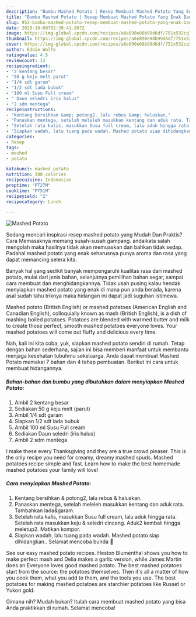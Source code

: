 ```yaml
---
description: "Bumbu Mashed Potato | Resep Membuat Mashed Potato Yang Enak Banget"
title: "Bumbu Mashed Potato | Resep Membuat Mashed Potato Yang Enak Banget"
slug: 952-bumbu-mashed-potato-resep-membuat-mashed-potato-yang-enak-banget
date: 2020-10-09T02:39:41.807Z
image: https://img-global.cpcdn.com/recipes/a6e890e08b99d6df/751x532cq70/mashed-potato-foto-resep-utama.jpg
thumbnail: https://img-global.cpcdn.com/recipes/a6e890e08b99d6df/751x532cq70/mashed-potato-foto-resep-utama.jpg
cover: https://img-global.cpcdn.com/recipes/a6e890e08b99d6df/751x532cq70/mashed-potato-foto-resep-utama.jpg
author: Eddie Wolfe
ratingvalue: 4.5
reviewcount: 13
recipeingredient:
- "2 kentang besar"
- "50 g keju melt parut"
- "1/4 sdt garam"
- "1/2 sdt lada bubuk"
- "100 ml Susu Full cream"
- " Daun seledri iris halus"
- "2 sdm mentega"
recipeinstructions:
- "Kentang bersihkan &amp; potong2, lalu rebus &amp; haluskan."
- "Panaskan mentega, setelah meleleh masukkan kentang dan aduk rata. Tambahkan lada&amp;garam."
- "Setelah rata kalis, masukkan Susu full cream, lalu aduk hingga rata. Setelah rata masukkan keju &amp; seledri cincang. Aduk2 kembali hingga meletup2. Matikan kompor."
- "Siapkan wadah, lalu tuang pada wadah. Mashed potato siap dihidangkan.. Selamat mencoba bunda 🥰"
categories:
- Resep
tags:
- mashed
- potato

katakunci: mashed potato 
nutrition: 300 calories
recipecuisine: Indonesian
preptime: "PT27M"
cooktime: "PT51M"
recipeyield: "2"
recipecategory: Lunch

---
```



![Mashed Potato](https://img-global.cpcdn.com/recipes/a6e890e08b99d6df/751x532cq70/mashed-potato-foto-resep-utama.jpg)

Sedang mencari inspirasi resep mashed potato yang Mudah Dan Praktis? Cara Memasaknya memang susah-susah gampang. andaikata salah mengolah maka hasilnya tidak akan memuaskan dan bahkan tidak sedap. Padahal mashed potato yang enak seharusnya punya aroma dan rasa yang dapat memancing selera kita.

Banyak hal yang sedikit banyak mempengaruhi kualitas rasa dari mashed potato, mulai dari jenis bahan, selanjutnya pemilihan bahan segar, sampai cara membuat dan menghidangkannya. Tidak usah pusing kalau hendak menyiapkan mashed potato yang enak di mana pun anda berada, karena asal sudah tahu triknya maka hidangan ini dapat jadi suguhan istimewa.

Mashed potato (British English) or mashed potatoes (American English and Canadian English), colloquially known as mash (British English), is a dish of mashing boiled potatoes. Potatoes are blended with warmed butter and milk to create those perfect, smooth mashed potatoes everyone loves. Your mashed potatoes will come out fluffy and delicious every time.


Nah, kali ini kita coba, yuk, siapkan mashed potato sendiri di rumah. Tetap dengan bahan sederhana, sajian ini bisa memberi manfaat untuk membantu menjaga kesehatan tubuhmu sekeluarga. Anda dapat membuat Mashed Potato memakai 7 bahan dan 4 tahap pembuatan. Berikut ini cara untuk membuat hidangannya.

<!--inarticleads1-->

##### Bahan-bahan dan bumbu yang dibutuhkan dalam menyiapkan Mashed Potato:

1. Ambil 2 kentang besar
1. Sediakan 50 g keju melt (parut)
1. Ambil 1/4 sdt garam
1. Siapkan 1/2 sdt lada bubuk
1. Ambil 100 ml Susu Full cream
1. Sediakan  Daun seledri (iris halus)
1. Ambil 2 sdm mentega


I make these every Thanksgiving and they are a true crowd pleaser. This is the only recipe you need for creamy, dreamy mashed spuds. Mashed potatoes recipe simple and fast. Learn how to make the best homemade mashed potatoes your family will love! 

<!--inarticleads2-->

##### Cara menyiapkan Mashed Potato:

1. Kentang bersihkan &amp; potong2, lalu rebus &amp; haluskan.
1. Panaskan mentega, setelah meleleh masukkan kentang dan aduk rata. Tambahkan lada&amp;garam.
1. Setelah rata kalis, masukkan Susu full cream, lalu aduk hingga rata. Setelah rata masukkan keju &amp; seledri cincang. Aduk2 kembali hingga meletup2. Matikan kompor.
1. Siapkan wadah, lalu tuang pada wadah. Mashed potato siap dihidangkan.. Selamat mencoba bunda 🥰


See our easy mashed potato recipes. Heston Blumenthal shows you how to make perfect mash and Delia makes a garlic version, while James Martin does an Everyone loves good mashed potato. The best mashed potatoes start from the source: the potatoes themselves. Then it&#39;s all a matter of how you cook them, what you add to them, and the tools you use. The best potatoes for making mashed potatoes are starchier potatoes like Russet or Yukon gold. 

Gimana nih? Mudah bukan? Itulah cara membuat mashed potato yang bisa Anda praktikkan di rumah. Selamat mencoba!
